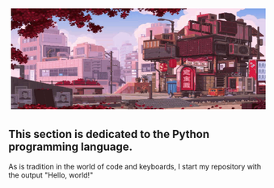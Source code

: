 <img src="header.gif" width="1000" height="200" alt="Иллюстрация" vspace="5" hspace="5">

## This section is dedicated to the Python programming language.

As is tradition in the world of code and keyboards, I start my repository with the output "Hello, world!"
